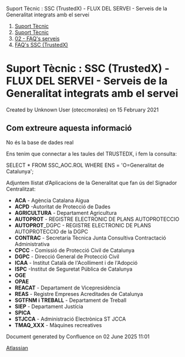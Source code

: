 Suport Tècnic : SSC (TrustedX) - FLUX DEL SERVEI - Serveis de la Generalitat integrats amb el servei  

1.  [Suport Tècnic](index.html)
2.  [Suport Tècnic](13893782.html)
3.  [02 - FAQ's serveis](26313393.html)
4.  [FAQ's SSC (TrustedX)](28705605.html)

Suport Tècnic : SSC (TrustedX) - FLUX DEL SERVEI - Serveis de la Generalitat integrats amb el servei
====================================================================================================

Created by Unknown User (oteccmorales) on 15 February 2021

Com extreure aquesta informació
-------------------------------

No és la base de dades real

Ens tenim que connectar a les taules del TRUSTEDX, i fem la consulta:

SELECT \* FROM SSC\_AOC.ROL
WHERE ENS = 'O=Generalitat de Catalunya';

Adjuntem llistat d’Aplicacions de la Generalitat que fan ús del Signador Centralitzat:

  

*   **ACA** - Agència Catalana Aigua
*   **ACPD** -Autoritat de Protecció de Dades
*   **AGRICULTURA** - Departament Agricultura
*   **AUTOPROT** - REGISTRE ELECTRONIC DE PLANS AUTOPROTECCIO
*   **AUTOPROT**\_DGPC - REGISTRE ELECTRONIC DE PLANS AUTOPROTECCIO de la DGPC
*   **CONTRAC** - Secretaria Tècnica Junta Consultiva Contractació Administrativa
*   **CPCC** - Comissió de Protecció Civil de Catalunya
*   **DGPC** - Direcció General de Protecció Civil
*   **ICAA** - Institut Català de l'Acolliment i de l'Adopció
*   **ISPC** -Institut de Seguretat Pública de Catalunya
*   **OGE**
*   **OPAE**
*   **REACAT** - Departament de Vicepresidència
*   **REAS** - Registre Empreses Acreditades de Catalunya
*   **SGTFNM i TREBALL** - Departament de Treball
*   **SIEP** - Departament Justícia
*   **SPICA**
*   **STJCCA** - Administració Electrònica ST JCCA
*   **TMAQ\_XXX** - Màquines recreatives

  

  

  

Document generated by Confluence on 02 June 2025 11:01

[Atlassian](http://www.atlassian.com/)